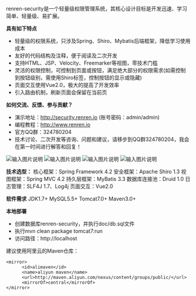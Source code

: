 renren-security是一个轻量级权限管理系统，其核心设计目标是开发迅速、学习简单、轻量级、易扩展。

**具有如下特点** 
- 轻量级的权限系统，只涉及Spring、Shiro、Mybatis后端框架，降低学习使用成本
- 友好的代码结构及注释，便于阅读及二次开发
- 支持HTML、JSP、Velocity、Freemarker等视图，零技术门槛
- 灵活的权限控制，可控制到页面或按钮，满足绝大部分的权限需求(如需控制到按钮级别，需使用Shiro标签，控制按钮的显示或隐藏)
- 页面交互使用Vue2.0，极大的提高了开发效率
- 引入路由机制，刷新页面会保留在当前页


**如何交流、反馈、参与贡献？** 
- 演示地址：http://security.renren.io   (账号密码：admin/admin)
- 编程教程：http://www.renren.io
- 官方QQ群：324780204
- 技术讨论、二次开发等咨询、问题和建议，请移步到QQ群324780204，我会在第一时间进行解答和回复！


![输入图片说明](http://git.oschina.net/uploads/images/2016/1115/164909_ec3e9d0e_63154.png "在这里输入图片标题")
![输入图片说明](http://git.oschina.net/uploads/images/2016/1125/091329_297b62ff_63154.png "在这里输入图片标题")
![输入图片说明](http://git.oschina.net/uploads/images/2016/1125/091355_1d9e01a7_63154.png "在这里输入图片标题")
![输入图片说明](http://git.oschina.net/uploads/images/2016/1125/091404_d429e279_63154.png "在这里输入图片标题")



 **技术选型：** 
核心框架：Spring Framework 4.2
安全框架：Apache Shiro 1.3
视图框架：Spring MVC 4.2
持久层框架：MyBatis 3.3
数据库连接池：Druid 1.0
日志管理：SLF4J 1.7、Log4j
页面交互：Vue2.0


 **软件需求** 
JDK1.7+
MySQL5.5+
Tomcat7.0+
Maven3.0+



 **本地部署**
- 创建数据库renren-security，并执行doc/db.sql文件
- 执行mvn clean package tomcat7:run   
- 访问路径：http://localhost


建议使用阿里云的Maven仓库：
```
<mirror>
      <id>alimaven</id>
      <name>aliyun maven</name>
      <url>http://maven.aliyun.com/nexus/content/groups/public/</url>
      <mirrorOf>central</mirrorOf>        
</mirror>
```

